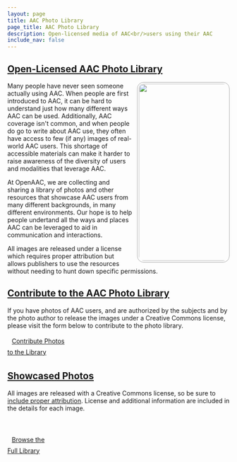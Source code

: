 ```yaml
---
layout: page
title: AAC Photo Library
page_title: AAC Photo Library
description: Open-licensed media of AAC<br/>users using their AAC
include_nav: false
---
```

<style>
  h2 {
    text-decoration: underline;
  }
  code {
    white-space: pre-line;
    display: block;
    padding: 15px 10px;
  }
  #previews .preview {
    float: left;
    width: 400px;
    height: 300px;
    margin-right: 15px;
    margin-bottom: 15px;
    border: 1px solid #888;
    border-radius: 10px;
    padding: 10px;
    box-shadow: 0px 0px 10px #888;
  }
  #previews .preview img {
    width: 100%;
    max-height: 280px;
    object-fit: contain;
    object-position: center;
  }
  img.pic {
    border-radius: 15px;
    border: 1px solid #aaa;
    padding: 3px;
  }
  img.left {
    float: left; 
    margin: 0 10px 10px 0; 
    max-width: 40%
  }
  img.right {
    float: right; 
    margin: 0 0 10px 10px; 
    max-width: 40%
  }
</style>
<h2>Open-Licensed AAC Photo Library</h2>
<img src="https://drive.google.com/thumbnail?id=1FZmxCiBnwWQBcBMYdBrGOE1LR9-czeI4&sz=w1000" class='pic right' style='width: 400px;'/>
<p>
Many people have never seen someone actually using AAC. When people are first introduced to AAC, it can be hard to understand just how many different ways AAC can be used. Additionally, 
AAC 
coverage isn't common, and when people do go to write about
AAC use, they often have access to few (if any) images of
real-world AAC users. This shortage of accessible materials
can make it harder to raise awareness of the diversity of
users and modalities that leverage AAC.
</p>
<p>
At OpenAAC, we are collecting and sharing a library of photos
and other resources that showcase AAC users from many different
backgrounds, in many different environments. Our hope is to help people undertand all the ways and places AAC can be leveraged to aid in communication and interactions.
</p>
<p>All images are
released under a license which requires proper attribution but
allows publishers to use the resources without needing to hunt
down specific permissions.
</p>

<h2>Contribute to the AAC Photo Library</h2>
<p>If you have photos of AAC users, and are authorized by the
subjects and by the photo author to release the images
under a Creative Commons license, please visit the form
below to contribute to the photo library.</p>

<a href="https://docs.google.com/forms/d/e/1FAIpQLSdnYtH4xxME0L-05nNN68_JTErY3Ctx4x0mgTYG0WekGCUvHg/viewform?usp=sf_link" class="button fit special" style='height: 90px; line-height: 25px; padding: 20px 10px; max-width: 400px; margin: 0 auto;'>Contribute Photos<br/>to the Library</a>

<div style='clear: left;'></div>


<h2>Showcased Photos</h2>
<p>
  All images are released with a Creative Commons license, so
  be sure to <a href="https://wiki.creativecommons.org/wiki/Recommended_practices_for_attribution">include proper attribution</a>. License and additional information are included
  in the details for each image.
</p>
<div id="previews">
  <!--iframe src="https://drive.google.com/file/d/1ERN8dEQ6O2Mh6dEqSXmw2E5H0pnK7TFt/preview" style="width: 400px; height: 300px;" allow="autoplay"></iframe -->
  <a href="" class='preview template' style='display: none;'>
    <img src="" />
  </a>
</div>
<div style='clear: left; margin-bottom: 50px;'></div>

<a href="https://drive.google.com/drive/folders/1SSUaSunErvwV7ZnWe1rqyyQMAK4s2ukD?usp=sharing" class="button fit special" style='height: 90px; line-height: 25px; padding: 20px 10px; max-width: 400px; margin: 0 auto;'>Browse the<br/>Full Library</a>

<script>
  var previews = [
    {
      id: "1ERN8dEQ6O2Mh6dEqSXmw2E5H0pnK7TFt"
    },
    {
      id: "1rZavRf9YlSF4sXoT6zssyIroEmEay26z"
    }
  ];
  var template = document.querySelector('#previews .template');
  previews.forEach(function(preview) {
    var obj = template.cloneNode(true);
    obj.classList.remove('template');
    obj.setAttribute('href', "https://drive.google.com/file/d/" + preview.id + "/view?usp=sharing");
    obj.querySelector('img').setAttribute('src', "https://drive.google.com/thumbnail?id=" + preview.id + "&sz=w1000");
    obj.style.display = 'block';
    document.getElementById('previews').appendChild(obj);
  });
</script>